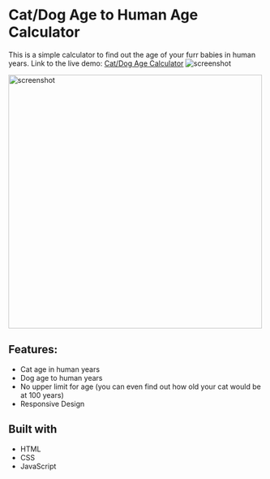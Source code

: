 # Cat/Dog Age to Human Age Calculator

This is a simple calculator to find out the age of your furr babies in human years. Link to the live demo:
[Cat/Dog Age Calculator](https://cat-dog-years-to-human-years.netlify.app)
![screenshot](https://drive.google.com/file/d/1xlBcqOfRt709j2WfeiZLysYpHN9KZpJp/view?usp=sharing)


<img src="https://i.imgur.com/cdT1PNq.jpg" alt="screenshot" width="500"/>

## Features:

- Cat age in human years
- Dog age to human years
- No upper limit for age (you can even find out how old your cat would be at 100 years)
- Responsive Design

## Built with

- HTML
- CSS
- JavaScript
